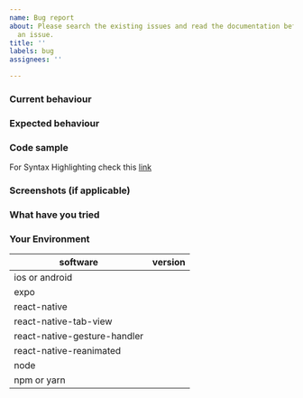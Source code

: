 ```yaml
---
name: Bug report
about: Please search the existing issues and read the documentation before opening
  an issue.
title: ''
labels: bug
assignees: ''

---
```


<!-- Issues that don't use this template are likely to be closed. -->

### Current behaviour

<!-- What's currently happening? -->

### Expected behaviour

<!-- What do you expect to happen? If there is an error, provide the complete error message with stack trace. -->

### Code sample

For Syntax Highlighting check this [link](https://help.github.com/en/articles/creating-and-highlighting-code-blocks)

<!-- Provide a complete code sample that could be run to reproduce the issue, ideally on snack.expo.io or in a github repo. -->

### Screenshots (if applicable)

<!-- Include screenshots if there's a bug in the layout. -->

### What have you tried

<!-- List down the steps you have tried to fix or identify the issue and links to any related issues you found. -->

### Your Environment

| software                     | version
| ---------------------------- | -------
| ios or android               |
| expo                         |
| react-native                 |
| react-native-tab-view        |
| react-native-gesture-handler |
| react-native-reanimated      |
| node                         |
| npm or yarn                  |
